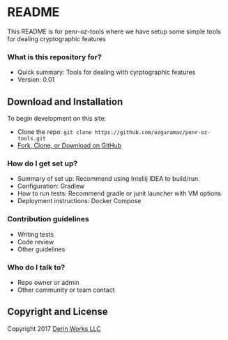 # README #

This README is for penr-oz-tools where we have setup some simple tools for dealing cryptographic features

### What is this repository for? ###

* Quick summary: Tools for dealing with cyrptographic features
* Version: 0.01

## Download and Installation

To begin development on this site:
* Clone the repo: `git clone https://github.com/ozguramac/penr-oz-tools.git`
* [Fork, Clone, or Download on GitHub](https://github.com/ozguramac/penr-oz-tools)

### How do I get set up? ###

* Summary of set up: Recommend using Intellij IDEA to build/run.
* Configuration: Gradlew
* How to run tests: Recommend gradle or junit launcher with VM options
* Deployment instructions: Docker Compose

### Contribution guidelines ###

* Writing tests
* Code review
* Other guidelines

### Who do I talk to? ###

* Repo owner or admin
* Other community or team contact

## Copyright and License

Copyright 2017 [Derin Works LLC](http://www.derinworksllc.com)
